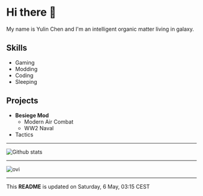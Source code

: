 # Hi there 👋

My name is Yulin Chen and I'm an intelligent organic matter living in galaxy.

## Skills
- Gaming
- Modding
- Coding
- Sleeping

## Projects
- **Besiege Mod** 
  - Modern Air Combat
  - WW2 Naval
- Tactics

---

![Github stats](https://github-readme-stats.vercel.app/api?username=Chen-Yulin&show_icons=true&theme=radical)

---

<img src="https://github-readme-stats.vercel.app/api/top-langs?username=Chen-Yulin&show_icons=true&locale=en&layout=compact&theme=chartreuse-dark" alt="ovi" />

---

This **README** is updated on Saturday, 6 May, 03:15 CEST
